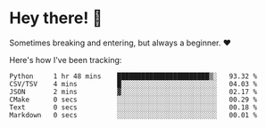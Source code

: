 # Hey there! 👋
Sometimes breaking and entering, but always a beginner. ❤️

Here's how I've been tracking:
<!--START_SECTION:waka-->

```text
Python     1 hr 48 mins    ███████████████████████▒░   93.32 %
CSV/TSV    4 mins          █░░░░░░░░░░░░░░░░░░░░░░░░   04.03 %
JSON       2 mins          ▓░░░░░░░░░░░░░░░░░░░░░░░░   02.17 %
CMake      0 secs          ░░░░░░░░░░░░░░░░░░░░░░░░░   00.29 %
Text       0 secs          ░░░░░░░░░░░░░░░░░░░░░░░░░   00.18 %
Markdown   0 secs          ░░░░░░░░░░░░░░░░░░░░░░░░░   00.01 %
```

<!--END_SECTION:waka-->
